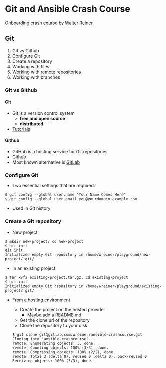 # Git and Ansible Crash Course

Onboarding crash course by [Walter Reiner](mailto:walter.reiner@wreiner.at).

## Git

1. Git vs Github
1. Configure Git
1. Create a repository
1. Working with files
1. Working with remote repositories
1. Working with branches

### Git vs Github

#### Git
- Git is a version control system
    - **free and open source**
    - **distributed**
- [Tutorials](https://lala.com)

#### Github
- GitHub is a hosting service for Git repositories
- [Github](https://github.com)
- Most known alternative is [GitLab](https://gitlab.com)

### Configure Git

- Two essential settings that are required:

```
$ git config --global user.name "Your Name Comes Here"
$ git config --global user.email you@yourdomain.example.com
```

- Used in Git history

### Create a Git repository

- New project

```
$ mkdir new-project; cd new-project
$ git init
git init
Initialized empty Git repository in /home/wreiner/playground/new-project/.git/
```

- In an existing project

```
$ tar xvfz existing-project.tar.gz; cd existing-project
$ git init
Initialized empty Git repository in /home/wreiner/playground/existing-project/.git/
```

- From a hosting environment
    - Create the project on the hosted provider
        - Maybe add a README.md
    - Get the clone url of the repository
    - Clone the repository to your disk

    ```
    $ git clone git@gitlab.com:wreiner/ansible-crashcourse.git
    Cloning into 'ansible-crashcourse'...
    remote: Enumerating objects: 3, done.
    remote: Counting objects: 100% (3/3), done.
    remote: Compressing objects: 100% (2/2), done.
    remote: Total 3 (delta 0), reused 0 (delta 0), pack-reused 0
    Receiving objects: 100% (3/3), done.
    ```
